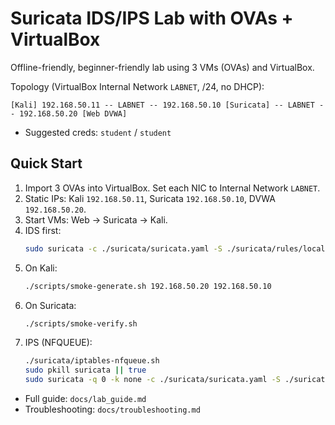# Suricata IDS/IPS Lab with OVAs + VirtualBox

Offline-friendly, beginner-friendly lab using 3 VMs (OVAs) and VirtualBox.

Topology (VirtualBox Internal Network `LABNET`, /24, no DHCP):
```
[Kali] 192.168.50.11 -- LABNET -- 192.168.50.10 [Suricata] -- LABNET -- 192.168.50.20 [Web DVWA]
```

- Suggested creds: `student` / `student`

## Quick Start
1) Import 3 OVAs into VirtualBox. Set each NIC to Internal Network `LABNET`.
2) Static IPs: Kali `192.168.50.11`, Suricata `192.168.50.10`, DVWA `192.168.50.20`.
3) Start VMs: Web → Suricata → Kali.
4) IDS first:
   ```bash
   sudo suricata -c ./suricata/suricata.yaml -S ./suricata/rules/local.rules -i eth0 -k none -D
   ```
5) On Kali:
   ```bash
   ./scripts/smoke-generate.sh 192.168.50.20 192.168.50.10
   ```
6) On Suricata:
   ```bash
   ./scripts/smoke-verify.sh
   ```
7) IPS (NFQUEUE):
   ```bash
   ./suricata/iptables-nfqueue.sh
   sudo pkill suricata || true
   sudo suricata -q 0 -k none -c ./suricata/suricata.yaml -S ./suricata/rules/local.rules -D
   ```

- Full guide: `docs/lab_guide.md`
- Troubleshooting: `docs/troubleshooting.md`